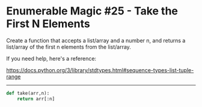 # Enumerable Magic #25 - Take the First N Elements

Create a function that accepts a list/array and a number n, and returns a list/array of the first n elements from the list/array.

If you need help, here's a reference:

https://docs.python.org/3/library/stdtypes.html#sequence-types-list-tuple-range

---

```py
def take(arr,n):
    return arr[:n]
```

